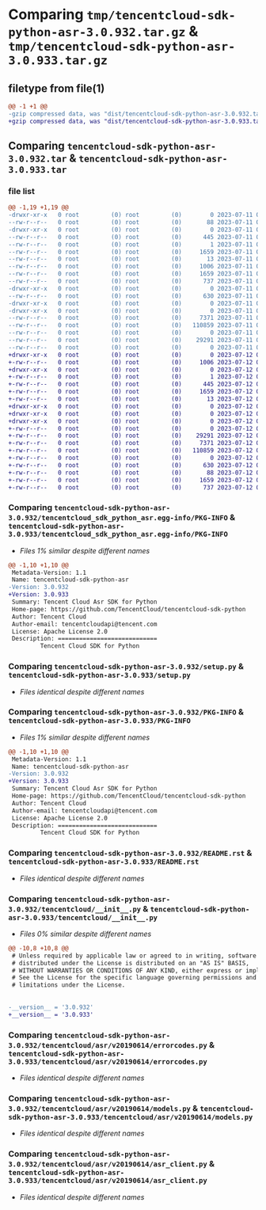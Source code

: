 # Comparing `tmp/tencentcloud-sdk-python-asr-3.0.932.tar.gz` & `tmp/tencentcloud-sdk-python-asr-3.0.933.tar.gz`

## filetype from file(1)

```diff
@@ -1 +1 @@
-gzip compressed data, was "dist/tencentcloud-sdk-python-asr-3.0.932.tar", last modified: Tue Jul 11 00:30:34 2023, max compression
+gzip compressed data, was "dist/tencentcloud-sdk-python-asr-3.0.933.tar", last modified: Wed Jul 12 00:19:22 2023, max compression
```

## Comparing `tencentcloud-sdk-python-asr-3.0.932.tar` & `tencentcloud-sdk-python-asr-3.0.933.tar`

### file list

```diff
@@ -1,19 +1,19 @@
-drwxr-xr-x   0 root         (0) root         (0)        0 2023-07-11 00:30:34.000000 tencentcloud-sdk-python-asr-3.0.932/
--rw-r--r--   0 root         (0) root         (0)       88 2023-07-11 00:30:34.000000 tencentcloud-sdk-python-asr-3.0.932/setup.cfg
-drwxr-xr-x   0 root         (0) root         (0)        0 2023-07-11 00:30:34.000000 tencentcloud-sdk-python-asr-3.0.932/tencentcloud_sdk_python_asr.egg-info/
--rw-r--r--   0 root         (0) root         (0)      445 2023-07-11 00:30:34.000000 tencentcloud-sdk-python-asr-3.0.932/tencentcloud_sdk_python_asr.egg-info/SOURCES.txt
--rw-r--r--   0 root         (0) root         (0)        1 2023-07-11 00:30:34.000000 tencentcloud-sdk-python-asr-3.0.932/tencentcloud_sdk_python_asr.egg-info/dependency_links.txt
--rw-r--r--   0 root         (0) root         (0)     1659 2023-07-11 00:30:34.000000 tencentcloud-sdk-python-asr-3.0.932/tencentcloud_sdk_python_asr.egg-info/PKG-INFO
--rw-r--r--   0 root         (0) root         (0)       13 2023-07-11 00:30:34.000000 tencentcloud-sdk-python-asr-3.0.932/tencentcloud_sdk_python_asr.egg-info/top_level.txt
--rw-r--r--   0 root         (0) root         (0)     1006 2023-07-11 00:30:34.000000 tencentcloud-sdk-python-asr-3.0.932/setup.py
--rw-r--r--   0 root         (0) root         (0)     1659 2023-07-11 00:30:34.000000 tencentcloud-sdk-python-asr-3.0.932/PKG-INFO
--rw-r--r--   0 root         (0) root         (0)      737 2023-07-11 00:30:34.000000 tencentcloud-sdk-python-asr-3.0.932/README.rst
-drwxr-xr-x   0 root         (0) root         (0)        0 2023-07-11 00:30:34.000000 tencentcloud-sdk-python-asr-3.0.932/tencentcloud/
--rw-r--r--   0 root         (0) root         (0)      630 2023-07-11 00:30:34.000000 tencentcloud-sdk-python-asr-3.0.932/tencentcloud/__init__.py
-drwxr-xr-x   0 root         (0) root         (0)        0 2023-07-11 00:30:34.000000 tencentcloud-sdk-python-asr-3.0.932/tencentcloud/asr/
-drwxr-xr-x   0 root         (0) root         (0)        0 2023-07-11 00:30:34.000000 tencentcloud-sdk-python-asr-3.0.932/tencentcloud/asr/v20190614/
--rw-r--r--   0 root         (0) root         (0)     7371 2023-07-11 00:30:34.000000 tencentcloud-sdk-python-asr-3.0.932/tencentcloud/asr/v20190614/errorcodes.py
--rw-r--r--   0 root         (0) root         (0)   110859 2023-07-11 00:30:34.000000 tencentcloud-sdk-python-asr-3.0.932/tencentcloud/asr/v20190614/models.py
--rw-r--r--   0 root         (0) root         (0)        0 2023-07-11 00:30:34.000000 tencentcloud-sdk-python-asr-3.0.932/tencentcloud/asr/v20190614/__init__.py
--rw-r--r--   0 root         (0) root         (0)    29291 2023-07-11 00:30:34.000000 tencentcloud-sdk-python-asr-3.0.932/tencentcloud/asr/v20190614/asr_client.py
--rw-r--r--   0 root         (0) root         (0)        0 2023-07-11 00:30:34.000000 tencentcloud-sdk-python-asr-3.0.932/tencentcloud/asr/__init__.py
+drwxr-xr-x   0 root         (0) root         (0)        0 2023-07-12 00:19:22.000000 tencentcloud-sdk-python-asr-3.0.933/
+-rw-r--r--   0 root         (0) root         (0)     1006 2023-07-12 00:19:22.000000 tencentcloud-sdk-python-asr-3.0.933/setup.py
+drwxr-xr-x   0 root         (0) root         (0)        0 2023-07-12 00:19:22.000000 tencentcloud-sdk-python-asr-3.0.933/tencentcloud_sdk_python_asr.egg-info/
+-rw-r--r--   0 root         (0) root         (0)        1 2023-07-12 00:19:22.000000 tencentcloud-sdk-python-asr-3.0.933/tencentcloud_sdk_python_asr.egg-info/dependency_links.txt
+-rw-r--r--   0 root         (0) root         (0)      445 2023-07-12 00:19:22.000000 tencentcloud-sdk-python-asr-3.0.933/tencentcloud_sdk_python_asr.egg-info/SOURCES.txt
+-rw-r--r--   0 root         (0) root         (0)     1659 2023-07-12 00:19:22.000000 tencentcloud-sdk-python-asr-3.0.933/tencentcloud_sdk_python_asr.egg-info/PKG-INFO
+-rw-r--r--   0 root         (0) root         (0)       13 2023-07-12 00:19:22.000000 tencentcloud-sdk-python-asr-3.0.933/tencentcloud_sdk_python_asr.egg-info/top_level.txt
+drwxr-xr-x   0 root         (0) root         (0)        0 2023-07-12 00:19:22.000000 tencentcloud-sdk-python-asr-3.0.933/tencentcloud/
+drwxr-xr-x   0 root         (0) root         (0)        0 2023-07-12 00:19:22.000000 tencentcloud-sdk-python-asr-3.0.933/tencentcloud/asr/
+drwxr-xr-x   0 root         (0) root         (0)        0 2023-07-12 00:19:22.000000 tencentcloud-sdk-python-asr-3.0.933/tencentcloud/asr/v20190614/
+-rw-r--r--   0 root         (0) root         (0)        0 2023-07-12 00:19:22.000000 tencentcloud-sdk-python-asr-3.0.933/tencentcloud/asr/v20190614/__init__.py
+-rw-r--r--   0 root         (0) root         (0)    29291 2023-07-12 00:19:22.000000 tencentcloud-sdk-python-asr-3.0.933/tencentcloud/asr/v20190614/asr_client.py
+-rw-r--r--   0 root         (0) root         (0)     7371 2023-07-12 00:19:22.000000 tencentcloud-sdk-python-asr-3.0.933/tencentcloud/asr/v20190614/errorcodes.py
+-rw-r--r--   0 root         (0) root         (0)   110859 2023-07-12 00:19:22.000000 tencentcloud-sdk-python-asr-3.0.933/tencentcloud/asr/v20190614/models.py
+-rw-r--r--   0 root         (0) root         (0)        0 2023-07-12 00:19:22.000000 tencentcloud-sdk-python-asr-3.0.933/tencentcloud/asr/__init__.py
+-rw-r--r--   0 root         (0) root         (0)      630 2023-07-12 00:19:22.000000 tencentcloud-sdk-python-asr-3.0.933/tencentcloud/__init__.py
+-rw-r--r--   0 root         (0) root         (0)       88 2023-07-12 00:19:22.000000 tencentcloud-sdk-python-asr-3.0.933/setup.cfg
+-rw-r--r--   0 root         (0) root         (0)     1659 2023-07-12 00:19:22.000000 tencentcloud-sdk-python-asr-3.0.933/PKG-INFO
+-rw-r--r--   0 root         (0) root         (0)      737 2023-07-12 00:19:22.000000 tencentcloud-sdk-python-asr-3.0.933/README.rst
```

### Comparing `tencentcloud-sdk-python-asr-3.0.932/tencentcloud_sdk_python_asr.egg-info/PKG-INFO` & `tencentcloud-sdk-python-asr-3.0.933/tencentcloud_sdk_python_asr.egg-info/PKG-INFO`

 * *Files 1% similar despite different names*

```diff
@@ -1,10 +1,10 @@
 Metadata-Version: 1.1
 Name: tencentcloud-sdk-python-asr
-Version: 3.0.932
+Version: 3.0.933
 Summary: Tencent Cloud Asr SDK for Python
 Home-page: https://github.com/TencentCloud/tencentcloud-sdk-python
 Author: Tencent Cloud
 Author-email: tencentcloudapi@tencent.com
 License: Apache License 2.0
 Description: ============================
         Tencent Cloud SDK for Python
```

### Comparing `tencentcloud-sdk-python-asr-3.0.932/setup.py` & `tencentcloud-sdk-python-asr-3.0.933/setup.py`

 * *Files identical despite different names*

### Comparing `tencentcloud-sdk-python-asr-3.0.932/PKG-INFO` & `tencentcloud-sdk-python-asr-3.0.933/PKG-INFO`

 * *Files 1% similar despite different names*

```diff
@@ -1,10 +1,10 @@
 Metadata-Version: 1.1
 Name: tencentcloud-sdk-python-asr
-Version: 3.0.932
+Version: 3.0.933
 Summary: Tencent Cloud Asr SDK for Python
 Home-page: https://github.com/TencentCloud/tencentcloud-sdk-python
 Author: Tencent Cloud
 Author-email: tencentcloudapi@tencent.com
 License: Apache License 2.0
 Description: ============================
         Tencent Cloud SDK for Python
```

### Comparing `tencentcloud-sdk-python-asr-3.0.932/README.rst` & `tencentcloud-sdk-python-asr-3.0.933/README.rst`

 * *Files identical despite different names*

### Comparing `tencentcloud-sdk-python-asr-3.0.932/tencentcloud/__init__.py` & `tencentcloud-sdk-python-asr-3.0.933/tencentcloud/__init__.py`

 * *Files 0% similar despite different names*

```diff
@@ -10,8 +10,8 @@
 # Unless required by applicable law or agreed to in writing, software
 # distributed under the License is distributed on an "AS IS" BASIS,
 # WITHOUT WARRANTIES OR CONDITIONS OF ANY KIND, either express or implied.
 # See the License for the specific language governing permissions and
 # limitations under the License.
 
 
-__version__ = '3.0.932'
+__version__ = '3.0.933'
```

### Comparing `tencentcloud-sdk-python-asr-3.0.932/tencentcloud/asr/v20190614/errorcodes.py` & `tencentcloud-sdk-python-asr-3.0.933/tencentcloud/asr/v20190614/errorcodes.py`

 * *Files identical despite different names*

### Comparing `tencentcloud-sdk-python-asr-3.0.932/tencentcloud/asr/v20190614/models.py` & `tencentcloud-sdk-python-asr-3.0.933/tencentcloud/asr/v20190614/models.py`

 * *Files identical despite different names*

### Comparing `tencentcloud-sdk-python-asr-3.0.932/tencentcloud/asr/v20190614/asr_client.py` & `tencentcloud-sdk-python-asr-3.0.933/tencentcloud/asr/v20190614/asr_client.py`

 * *Files identical despite different names*

